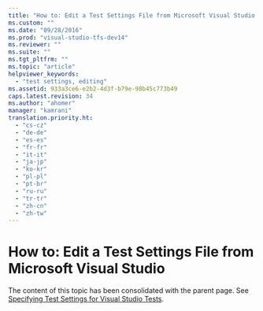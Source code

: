 ```yaml
---
title: "How to: Edit a Test Settings File from Microsoft Visual Studio | testtitle"
ms.custom: ""
ms.date: "09/28/2016"
ms.prod: "visual-studio-tfs-dev14"
ms.reviewer: ""
ms.suite: ""
ms.tgt_pltfrm: ""
ms.topic: "article"
helpviewer_keywords: 
  - "test settings, editing"
ms.assetid: 933a3ce6-e2b2-4d3f-b79e-98b45c773b49
caps.latest.revision: 34
ms.author: "ahomer"
manager: "kamrani"
translation.priority.ht: 
  - "cs-cz"
  - "de-de"
  - "es-es"
  - "fr-fr"
  - "it-it"
  - "ja-jp"
  - "ko-kr"
  - "pl-pl"
  - "pt-br"
  - "ru-ru"
  - "tr-tr"
  - "zh-cn"
  - "zh-tw"
---
```

# How to: Edit a Test Settings File from Microsoft Visual Studio
The content of this topic has been consolidated with the parent page. See [Specifying Test Settings for Visual Studio Tests](../test/specifying-test-settings-for-visual-studio-tests.md).